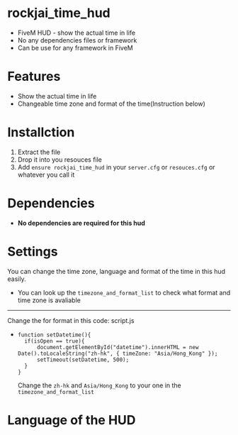 # rockjai_time_hud
* FiveM HUD - show the actual time in life
* No any dependencies files or framework
* Can be use for any framework in FiveM
# Features
* Show the actual time in life
* Changeable time zone and format of the time(Instruction below)
# Installction
1. Extract the file
2. Drop it into you resouces file
3. Add ``ensure rockjai_time_hud`` in your ``server.cfg`` or ``resouces.cfg`` or whatever you call it
# Dependencies
* **No dependencies are required for this hud** 
# Settings
You can change the time zone, language and format of the time in this hud easily.
* You can look up the ```timezone_and_format_list``` to check what format and time zone is avaliable 
***
Change the for format in this code: script.js

* ``` function setDatetime(){
  function setDatetime(){
	if(isOpen == true){
		document.getElementById("datetime").innerHTML = new Date().toLocaleString("zh-hk", { timeZone: "Asia/Hong_Kong" });
		setTimeout(setDatetime, 500);
	}
  }
  ```
  
  Change the ```zh-hk``` and ```Asia/Hong_Kong``` to your one in the ```timezone_and_format_list``` 
# Language of the HUD


